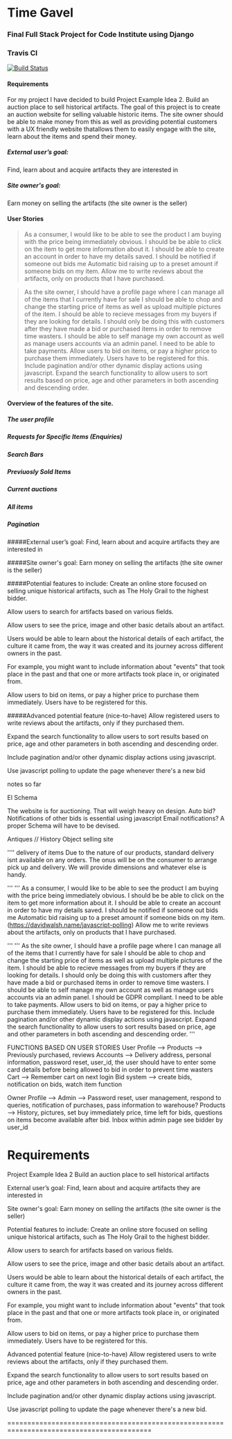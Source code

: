 # Time Gavel
### Final Full Stack Project for Code Institute using Django

### Travis CI
[![Build Status](https://travis-ci.org/Didgerydont/fullstack-milestone.svg?branch=master)](https://travis-ci.org/Didgerydont/fullstack-milestone)

#### Requirements
For my project I have decided to build Project Example Idea 2. Build an auction place to sell historical artifacts.
The goal of this project is to create an auction website for selling valuable historic items. The site owner should
be able to make money from this as well as providing potential customers with a UX friendly website thatallows them to easily
engage with the site, learn about the items and spend their money. 

##### External user’s goal:
Find, learn about and acquire artifacts they are interested in

##### Site owner's goal:
Earn money on selling the artifacts (the site owner is the seller)

#### User Stories

>As a consumer, I would like to be able to see the product I am buying with the price being immediately obvious.
>I should be be able to click on the item to get more information about it. 
>I should be able to create an account in order to have my details saved.
>I should be notified if someone out bids me
>Automatic bid raising up to a preset amount if someone bids on my item.
>Allow me to write reviews about the artifacts, only on products that I have purchased.


>As the site owner, I should have a profile page where I can manage all of the items that I currently have for sale
>I should be able to chop and change the starting price of items as well as upload multiple pictures of the item. 
>I should be able to recieve messages from my buyers if they are looking for details. I should only be doing this with customers
>after they have made a bid or purchased items in order to remove time wasters. 
>I should be able to self manage my own account as well as manage users accounts via an admin panel. 
>I need to be able to take payments. 
>Allow users to bid on items, or pay a higher price to purchase them immediately. Users have to be registered for this.
>Include pagination and/or other dynamic display actions using javascript.
>Expand the search functionality to allow users to sort results based on price, age and other parameters in both ascending and descending order.




#### Overview of the features of the site. 

##### The user profile

##### Requests for Specific Items (Enquiries)

##### Search Bars

##### Previuosly Sold Items

##### Current auctions

##### All items

##### Pagination

##### 



#####External user’s goal:
Find, learn about and acquire artifacts they are interested in

#####Site owner's goal:
Earn money on selling the artifacts (the site owner is the seller)

#####Potential features to include:
Create an online store focused on selling unique historical artifacts, such as The Holy Grail to the highest bidder.

Allow users to search for artifacts based on various fields.

Allow users to see the price, image and other basic details about an artifact.

Users would be able to learn about the historical details of each artifact, the culture it came from, the way it was created and its journey across different owners in the past.

For example, you might want to include information about "events" that took place in the past and that one or more artifacts took place in, or originated from.

Allow users to bid on items, or pay a higher price to purchase them immediately. Users have to be registered for this.

#####Advanced potential feature (nice-to-have)
Allow registered users to write reviews about the artifacts, only if they purchased them.

Expand the search functionality to allow users to sort results based on price, age and other parameters in both ascending and descending order.

Include pagination and/or other dynamic display actions using javascript.

Use javascript polling to update the page whenever there's a new bid



notes so far 


El Schema

The website is for auctioning. That will weigh heavy on design. 
Auto bid? 
Notifications of other bids is essential using javascript
Email notifications? 
A proper Schema will have to be devised. 



Antiques // History Object selling site


'''' delivery of items
Due to the nature of our products, standard delivery isnt available on any orders. The onus will be on the consumer to arrange
pick up and delivery. We will provide dimensions and whatever else is handy. 


'''
'''
As a consumer, I would like to be able to see the product I am buying with the price being immediately obvious.
I should be be able to click on the item to get more information about it. 
I should be able to create an account in order to have my details saved.
I should be notified if someone out bids me
Automatic bid raising up to a preset amount if someone bids on my item. (https://davidwalsh.name/javascript-polling)
Allow me to write reviews about the artifacts, only on products that I have purchased.

'''
'''
As the site owner, I should have a profile page where I can manage all of the items that I currently have for sale
I should be able to chop and change the starting price of items as well as upload multiple pictures of the item. 
I should be able to recieve messages from my buyers if they are looking for details. I should only be doing this with customers
after they have made a bid or purchased items in order to remove time wasters. 
I should be able to self manage my own account as well as manage users accounts via an admin panel. 
I should be GDPR compliant. 
I need to be able to take payments. 
Allow users to bid on items, or pay a higher price to purchase them immediately. Users have to be registered for this.
Include pagination and/or other dynamic display actions using javascript.
Expand the search functionality to allow users to sort results based on price, age and other parameters in both ascending and descending order.
'''

FUNCTIONS BASED ON USER STORIES
User Profile --> 
	Products --> Previously purchased, reviews
	Accounts --> Delivery address, personal information, password reset, user_id, the user should have to enter some card details before being allowed to bid in order to prevent time wasters
	Cart --> Remember cart on next login
	Bid system --> create bids, notification on bids, watch item function 
	

Owner Profile --> 
	Admin --> Password reset, user management, respond to queries, notification of purchases, pass information to warehouse?
	Products --> History, pictures, set buy immediately price, time left for bids, questions on items become available after bid. Inbox within admin page see bidder by user_id
	
	
	




Requirements
==========================================================================================

Project Example Idea 2
Build an auction place to sell historical artifacts

External user’s goal:
Find, learn about and acquire artifacts they are interested in

Site owner's goal:
Earn money on selling the artifacts (the site owner is the seller)

Potential features to include:
Create an online store focused on selling unique historical artifacts, such as The Holy Grail to the highest bidder.

Allow users to search for artifacts based on various fields.

Allow users to see the price, image and other basic details about an artifact.

Users would be able to learn about the historical details of each artifact, the culture it came from, the way it was created and its journey across different owners in the past.

For example, you might want to include information about "events" that took place in the past and that one or more artifacts took place in, or originated from.

Allow users to bid on items, or pay a higher price to purchase them immediately. Users have to be registered for this.

Advanced potential feature (nice-to-have)
Allow registered users to write reviews about the artifacts, only if they purchased them.

Expand the search functionality to allow users to sort results based on price, age and other parameters in both ascending and descending order.

Include pagination and/or other dynamic display actions using javascript.

Use javascript polling to update the page whenever there's a new bid.

==========================================================================================
